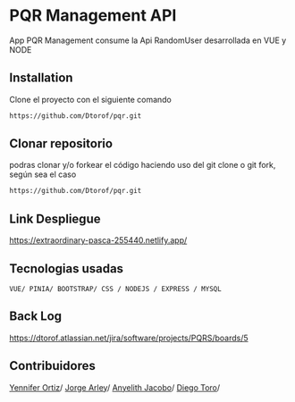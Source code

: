 # PQR Management API

App PQR Management consume la Api RandomUser desarrollada en VUE y NODE

## Installation
Clone el proyecto con el siguiente comando

```bash
https://github.com/Dtorof/pqr.git
```
## Clonar repositorio
podras clonar y/o forkear el código haciendo uso del git clone o git fork, según sea el caso

```bash
https://github.com/Dtorof/pqr.git
```

## Link Despliegue
https://extraordinary-pasca-255440.netlify.app/

## Tecnologias usadas
`VUE/ PINIA/ BOOTSTRAP/ CSS / NODEJS / EXPRESS / MYSQL`

## Back Log
https://dtorof.atlassian.net/jira/software/projects/PQRS/boards/5

## Contribuidores
[Yennifer Ortiz](https://github.com/yortizher)/
[Jorge Arley](https://github.com/drbobby27)/
[Anyelith Jacobo](https://github.com/anyelithj)/
[Diego Toro](https://github.com/Dtorof)/
